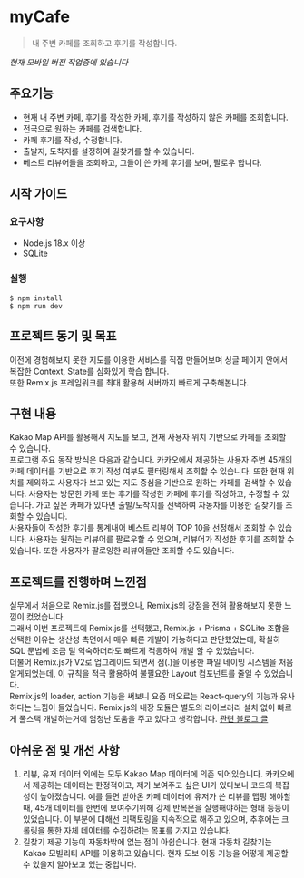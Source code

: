 # myCafe

> 내 주변 카페를 조회하고 후기를 작성합니다.

*현재 모바일 버전 작업중에 있습니다*

## 주요기능

- 현재 내 주변 카페, 후기를 작성한 카페, 후기를 작성하지 않은 카페를 조회합니다.
- 전국으로 원하는 카페를 검색합니다.
- 카페 후기를 작성, 수정합니다.
- 출발지, 도착지를 설정하여 길찾기를 할 수 있습니다.
- 베스트 리뷰어들을 조회하고, 그들이 쓴 카페 후기를 보며, 팔로우 합니다.



## 시작 가이드

### 요구사항

- Node.js 18.x 이상
- SQLite

### 실행

<pre><code>$ npm install
$ npm run dev
</code></pre>



<!-- ## 페이지 구성 -->

## 프로젝트 동기 및 목표

이전에 경험해보지 못한 지도를 이용한 서비스를 직접 만들어보며 싱글 페이지 안에서 복잡한 Context, State를 심화있게 학습 합니다. <br />
또한 Remix.js 프레임워크를 최대 활용해 서버까지 빠르게 구축해봅니다.



## 구현 내용

Kakao Map API를 활용해서 지도를 보고, 현재 사용자 위치 기반으로 카페를 조회할 수 있습니다. <br />
프로그램 주요 동작 방식은 다음과 같습니다. 카카오에서 제공하는 사용자 주변 45개의 카페 데이터를 기반으로 후기 작성 여부도 필터링해서 조회할 수 있습니다. 또한 현재 위치를 제외하고 사용자가 보고 있는 지도 중심을 기반으로 원하는 카페를 검색할 수 있습니다. 사용자는 방문한 카페 또는 후기를 작성한 카페에 후기를 작성하고, 수정할 수 있습니다. 가고 싶은 카페가 있다면 출발/도착지를 선택하여 자동차를 이용한 길찾기를 조회할 수 있습니다. <br />
사용자들이 작성한 후기를 통계내어 베스트 리뷰어 TOP 10을 선정해서 조회할 수 있습니다. 사용자는 원하는 리뷰어를 팔로우할 수 있으며, 리뷰어가 작성한 후기를 조회할 수 있습니다. 또한 사용자가 팔로잉한 리뷰어들만 조회할 수도 있습니다.



## 프로젝트를 진행하며 느낀점

실무에서 처음으로 Remix.js를 접했으나, Remix.js의 강점을 전혀 활용해보지 못한 느낌이 컸었습니다. <br />
그래서 이번 프로젝트에 Remix.js를 선택했고, Remix.js + Prisma + SQLite 조합을 선택한 이유는 생산성 측면에서 매우 빠른 개발이 가능하다고 판단했었는데, 확실히 SQL 문법에 조금 덜 익숙하더라도 빠르게 적응하여 개발 할 수 있었습니다. <br />
더불어 Remix.js가 V2로 업그레이드 되면서 점(.)을 이용한 파일 네이밍 시스템을 처음 알게되었는데, 이 규칙을 적극 활용하여 불필요한 Layout 컴포넌트를 줄일 수 있었습니다. <br />
Remix.js의 loader, action 기능을 써보니 요즘 떠오르는 React-query의 기능과 유사하다는 느낌이 들었습니다. Remix.js의 내장 모듈은 별도의 라이브러리 설치 없이 빠르게 풀스택 개발하는거에 엄청난 도움을 주고 있다고 생각합니다. [관련 블로그 글](https://kyung-a.tistory.com/44)




## 아쉬운 점 및 개선 사항

1. 리뷰, 유저 데이터 외에는 모두 Kakao Map 데이터에 의존 되어있습니다. 카카오에서 제공하는 데이터는 한정적이고, 제가 보여주고 싶은 UI가 있다보니 코드의 복잡성이 높아졌습니다. 예를 들면 받아온 카페 데이터에 유저가 쓴 리뷰를 맵핑 해야할때, 45개 데이터를 한번에 보여주기위해 강제 반복문을 실행해야하는 형태 등등이 있었습니다. 이 부분에 대해선 리팩토링을 지속적으로 해주고 있으며, 추후에는 크롤링을 통한 자체 데이터를 수집하려는 목표를 가지고 있습니다.
2. 길찾기 제공 기능이 자동차밖에 없는 점이 아쉽습니다. 현재 자동차 길찾기는 Kakao 모빌리티 API를 이용하고 있습니다. 현재 도보 이동 기능을 어떻게 제공할 수 있을지 알아보고 있는 중입니다.